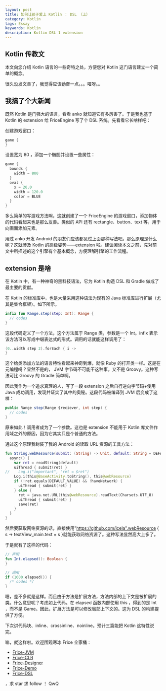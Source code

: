 ```yaml
---
layout: post
title: 如何让孩子爱上 Kotlin ： DSL （上）
category: Kotlin
tags: Essay
keywords: Kotlin
description: Kotlin DSL 1 extension
---
```


## Kotlin 传教文

本文向您介绍 Kotlin 语言的一些奇特之处，方便您对 Kotlin 这门语言建立一个简单的概念。

很久没发文章了，我觉得应该勤奋一点。。。嚯呀。。

## 我搞了个大新闻

既然 Kotlin 是门强大的语言，看看 anko 就知道它有多厉害了。于是我也基于 Kotlin 的 extension 给 FriceEngine 写了个 DSL 系统。先看看它长啥样吧：

创建游戏窗口：

```kotlin
game {
}
```

设置宽为 80 ，添加一个椭圆并设置一些属性：

```kotlin
game {
  bounds {
    width = 800
  }
  oval {
    x = 20.0
    width = 120.0
    color = BLUE
  }
}
```

多么简单的写游戏方法啊，这就创建了一个 FriceEngine 的游戏窗口，添加物体的代码看起来也是那么友善。类似的 API 还有 rectangle、button、text 等，用于向画面添加元素。

用过 anko 开发 Android 的朋友们应该都见过上面那种写法吧。那么原理是什么呢？这就涉及 Kotlin 的高级姿势——extension 啦。建议阅读本文之前，先对前文中所描述的这个引擎有个基本概念，方便理解引擎的工作流程。

## extension 是啥

在 Kotlin 中，有一种神奇的黑科技语法，它为 Kotlin 构造 DSL 和 Gradle 做成了最主要的贡献。

在 Kotlin 的标准库中，也是大量采用这种语法为现有的 Java 标准库进行扩展（尤其是集合框架）。如下所示。

```kotlin
infix fun Range.step(step: Int): Range {
  // codes
}
```

这段代码定义了一个方法，这个方法属于 Range 类，参数是一个 Int。infix 表示该方法可以写成中缀表达式的形式。调用的话就能这样调用了：

```kotlin
(0..width step 2).forEach { i ->
}
```

这个给类添加方法的语言特性看起来神奇到爆，就像 Ruby 的打开类一样。这是在元编程吗？显然不是的， JVM 字节码不可能干这种事。又不是 Groovy。这种写法可比 Groovy 的 Gradle 简单啊。

因此我作为一个追求真理的人，写了一段 extension 之后自行逆向字节码+使用 Java 成功调用，发现并证实了其中的奥秘。这段代码被编译到 JVM 后变成了这样：

```java
public Range step(Range $reciever, int step) {
  // codes
}
```

原来如此！调用者成为了一个参数。这也是 extension 不能用于 Kotlin 库文件作用域之外的原因，因为它其实只是个普通的方法。

通过这个原理我封装了我的 Android 的读取 URL 资源的工具方法：

```kotlin
fun String.webResource(submit: (String) -> Unit, default: String = DEFAULT_VALUE) {
  async() {
    var ret = readString(default)
    uiThread { submit(ret) }
//    Log.i("important", "ret = $ret")
    Log.i(this@BaseActivity.toString(), this@webResource)
    if (!ret.equals(DEFAULT_VALUE) && !haveNetwork) {
      uiThread { submit(ret) }
    } else {
      ret = java.net.URL(this@webResource).readText(Charsets.UTF_8)
      uiThread { submit(ret) }
      save(ret)
    }
  }
}
```

然后要获取网络资源的话，直接使用"https://github.com/icela".webResource { s -> textView_main.text = s }就能获取网络资源了。这种写法显然高大上多了。

于是就有了这样的代码：

```kotlin
// 声明
fun Int.elapsed(): Boolean {
}

// 调用
if (1000.elapsed()) {
  /* codes */
}
```

嗯，差不多就是这样。而且由于方法是扩展方法，方法内部的上下文是被扩展的类。什么意思呢？考虑如上代码。在 elapsed 函数内部使用 this ，得到的是 Int ，而不是 Game。因此，扩展方法是可以修改局部上下文的。这为 DSL 的构建提供了方便。

下次讲代码块、inline、crossinline、noinline。预计三篇能把 Kotlin 这特性说完。

嘛，就这样啦。欢迎围观寒冰 Frice 全家桶：

+ [Frice-JVM](https://github.com/icela/FriceEngine)
+ [Frice-CLR](https://github.com/icela/FriceEngine-CSharp)
+ [Frice-Designer](https://github.com/icela/FriceDesigner)
+ [Frice-Demo](https://github.com/icela/FriceDemo)
+ [Frice-DSL](https://github.com/icela/FriceEngine-DSL)


，求 star 求 follow ！ QwQ
